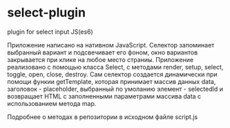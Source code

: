 # select-plugin
plugin for select input JS(es6)

Приложение написано на нативном JavaScript. Селектор запоминает выбранный вариант и подсвечивает его фоном, окно вариантов закрывается при клике на любое место страниы.
Приложение реализовано с помощью класса Select, с методами render, setup, select, toggle, open, close, destroy. 
Сам селектор создается динамически при помощи функии getTemplate, которая принимает массив данных data, заголовок - placeholder, выбранный по умоланию элемент - selectedId 
и возвращает HTML с заполненными параметрами массива data с использованием метода map. 

Подробнее о методах в репозитории в исходном файле script.js
